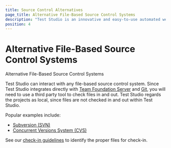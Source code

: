 ```yaml
---
title: Source Control Alternatives
page_title: Alternative File-Based Source Control Systems
description: "Test Studio is an innovative and easy-to-use automated web, WPF and load testing solution. Test Studio tests support essential technologies like ASP.NET AJAX, Silverlight, PHP and MVC. HTML5, Testing framework, functional testing, performance testing, load testing, exploratory testing, manual testing."
position: 4
---
```

# Alternative File-Based Source Control Systems


Alternative File-Based Source Control Systems

Test Studio can interact with any file-based source control system. Since Test Studio integrates directly with <a href="/features/source-control/tfs/overview-tfs" target="_blank">Team Foundation Server</a> and  <a href="/features/source-control/git/overview-git" target="_blank">Git</a>, you will need to use a third party tool to check files in and out. Test Studio regards the projects as local, since files are not checked in and out within Test Studio.


Popular examples include:


- <a href="http://subversion.apache.org/" target="_blank">Subversion (SVN)</a>
- <a href="http://www.nongnu.org/cvs/" target="_blank">Concurrent Versions System (CVS)</a>


See our <a href="/features/source-control/checkin-guidelines" target="_blank">check-in guidelines</a> to identify the proper files for check-in.

